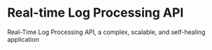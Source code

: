 # Real-time Log Processing API

Real-Time Log Processing API, a complex, scalable, and self-healing application
